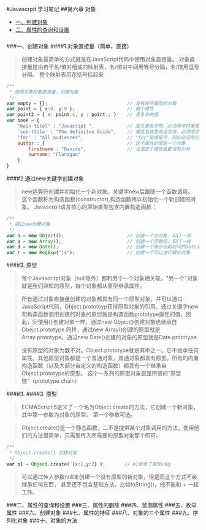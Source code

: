 #Javascrpit 学习笔记
##第六章 对象

* [一、创建对象](#一创建对象)
* [二、属性的查询和设置](#二属性的查询和设置)

###

###一、创建对象
####1.对象直接量（简单，直接）

> 创建对象最简单的方式就是在JavaScript代码中使用对象直接量。
对象直接量是由若干名/值对组成的映射表，名/值对中间用冒号分隔，名/值用逗号分隔。
整个映射表用花括号括起来

```javascript
/**
 * 使用对象对象直接量，创建对象
 */
var empty = {};                             // 没有任何属性的对象
var point = { x:0, y:0 };                   // 两个属性
var point2 = { x: point.x, y : point.y }    // 更复杂的值
var book = {
    "main titel" : "Javacript ",            // 属性里有空格，必须用字符串表示
    'sub-ttile' : "The definitve Guide",    // 属性名称里有连字符、必须用字符串表示
    'for' : "all audiences",                // "for"是保留字，因此必须用引号
    author : {                              // 这个属性的值是一个对象
        firstname : "Davide",               // 注意这个属性名都没有引号
        surname: "Flanagan"
    }
}
```

####2.通过new关键字创建对象
> new运算符创建并初始化一个新对象。关键字new后跟随一个函数调用。
这个函数称为构造函数(constructor),构造函数用以初始化一个新创建的对象。
Javascrpit语言核心的原始类型包含内置构造函数：

```javascript
/**
 * 通过new创建对象
 */
var o = new Object();                       // 创建一个空对象，和{}一样
var a = new Array();                        // 创建一个空数组，和[]一样
var d = new Date();                         // 创建一个表示当前时间的Date对象
var r = new RegExp("js");                   // 创建一个可以进行模式对象
````

####3. 原型
> 每个Javascritpt对象（null除外）都和另个一个对象相关联，"另一个"对象就是我们熟知的原型，每个对象都从原型继承属性。

> 所有通过对象直接量创建的对象都具有同一个原型对象，并可以通过JavaScript代码，Object.prototeyp获得原型对象的引用。通过关键字new和构造函数调用创建的对象的原型就是构造函数prototype属性的值。因此，同使用{}创建对象一样，通过new Object()创建对象也继承自Obejct.prototype.同样，通过new Array()创建的原型就是Array.prototype。通过new Date()创建的对象的原型就是Date.prototype.

> 没有原型的对象为数不对。Object.prototype就是其中之一。它不继承任何属性。其他原型对象都是一个普通对象，普通对象都具有原型。所有的内置构造函数（以及大部分自定义的构造函数）都具有一个继承自Object.prototype的原型。 这个一系列的原型对象就是所谓的“原型链”（prototype chain）

####3. ####3. 原型
> ECMAScript 5定义了一个名为Object.create的方法，它创建一个新对象，其中第一参数为对象的原型。 第一个参数可选。

> Object.create()是一个静态函数，二不是提供某个对象调用的方法，使用他们的方法很简单，只需要传入所需要的原型对象那个即可。

```javascript
/**
 * Object.create() 创建对象
 */
var o1 = Object.create( {x:1,y:2} );       // o1继承了属性x和y

```

> 可以通过传入参数null来创建一个没有原型的新对象，但是同这个方式不会继承任何东西， 甚至还不包含基础方法，比如toString()，他不能和 + 一起工作。


###二、属性的查询和设置
###三、属性的删除
###四、监测属性
###五、枚举属性
###六、创建对象
###七、属性的特征
###八、对象的三个属性
###九、序列化对象
###十、对象的方法
